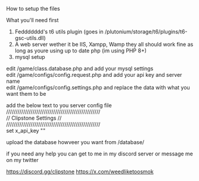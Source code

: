How to setup the files

What you'll need first
1. Feddddddd's t6 utils plugin (goes in /plutonium/storage/t6/plugins/t6-gsc-utils.dll)
2. A web server wether it be IIS, Xampp, Wamp they all should work fine as long as youre using up to date php (im using PHP 8+)
3. mysql setup


edit /game/class.database.php and add your mysql settings<br>
edit /game/configs/config.request.php and add your api key and server name<br>
edit /game/configs/config.settings.php and replace the data with what you want them to be<br>

add the below text to you server config file
//////////////////////////////////////////////////<br>
//              Clipstone Settings              //<br>
//////////////////////////////////////////////////<br>
set x_api_key "<put your api key here>"<br>

upload the database howveer you want from /database/

if you need any help you can get to me in my discord server or message me on my twitter

https://discord.gg/clipstone
https://x.com/weedliketoosmok
